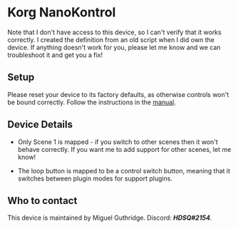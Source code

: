 
# Korg NanoKontrol

Note that I don't have access to this device, so I can't verify that it works
correctly. I created the definition from an old script when I did own the
device. If anything doesn't work for you, please let me know and we can
troubleshoot it and get you a fix!

## Setup

Please reset your device to its factory defaults, as otherwise controls won't
be bound correctly. Follow the instructions in the
[manual](https://www.korg.com/us/support/download/manual/1/252/3079/).

## Device Details

* Only Scene 1 is mapped - if you switch to other scenes then it won't behave
  correctly. If you want me to add support for other scenes, let me know!

* The loop button is mapped to be a control switch button, meaning that it
  switches between plugin modes for support plugins.

## Who to contact
This device is maintained by Miguel Guthridge. Discord: ***HDSQ#2154***.
